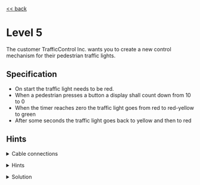 [<< back](index)

# Level 5

The customer TrafficControl Inc. wants you to create a new control mechanism for their pedestrian traffic lights.

## Specification

- On start the traffic light needs to be red.
- When a pedestrian presses a button a display shall count down from 10 to 0
- When the timer reaches zero the traffic light goes from red to red-yellow to green
- After some seconds the traffic light goes back to yellow and then to red 

## Hints


<details markdown=1><summary>Cable connections</summary>
  
- MCU1-P0 -> Button1
- MCU1-P1 -> Red LED
- MCU1-X0 -> Display
- MCU1-X1 -> MCU2-X0
- MCU1-P0 -> Green LED
- MCU1-P1 -> Yellow LED
 
</details>
<p></p>
<details markdown=1><summary>Hints</summary>
  
- MCU2 should control the green and yellow LEDs when MCU1 sends an XBus signal
- MCU1 displays the countdown in a loop and then sends the signal to MCU2
- After sending the signal MCU1 waits for an XBus signal from MCU2 to switch back to red
 
</details>
<p></p>
<details markdown=1><summary>Solution</summary>

MCU1

```
CODE
```

MCU2

```
CODE
```

</details>
